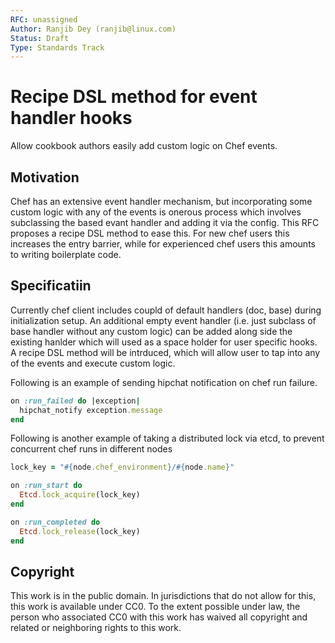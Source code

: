 ```yaml
---
RFC: unassigned
Author: Ranjib Dey (ranjib@linux.com)
Status: Draft
Type: Standards Track
---
```



# Recipe DSL method for event handler hooks

Allow cookbook authors easily add custom logic on Chef events.


## Motivation

Chef has an extensive event handler mechanism, but incorporating
some custom logic with any of the events is onerous process which involves
subclassing the based evant handler and adding it via the config. This RFC
proposes a recipe DSL method to ease this. For new chef users this increases
the entry barrier, while for experienced chef users this amounts to writing
boilerplate code.

## Specificatiin

Currently chef client includes coupld of default handlers (doc, base) during
initialization setup. An additional empty event handler (i.e. just subclass
of base handler without any custom logic) can be added along side the
existing hanlder which will used as a space holder for user specific hooks.
A recipe DSL method will be intrduced, which will allow user to tap into any of the events and execute custom logic.

Following is an example of sending hipchat notification on chef run failure.

```ruby
on :run_failed do |exception|
  hipchat_notify exception.message
end
```

Following is another example of taking a distributed lock via etcd, to 
prevent concurrent chef runs in different nodes

```ruby
lock_key = "#{node.chef_environment}/#{node.name}"

on :run_start do
  Etcd.lock_acquire(lock_key)
end

on :run_completed do
  Etcd.lock_release(lock_key)
end
```

## Copyright

This work is in the public domain. In jurisdictions that do not allow for this, this work is available under CC0. To the extent possible under law, the person who associated CC0 with this work has waived all copyright and related or neighboring rights to this work.
